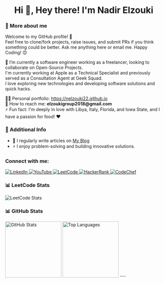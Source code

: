 <h1 align="center">Hi 👋, Hey there! I'm Nadir Elzouki</h1>

<!-- More About Me Section -->
<h3>🚀 More about me</h3>
<p>
  Welcome to my GitHub profile! 🎉<br/>
  Feel free to clone/fork projects, raise issues, and submit PRs if you think something could be better. Ask me anything here or email me. Happy Coding! 😊
</p>
<p>
  🌱 I’m currently a software engineer working as a freelancer, looking to collaborate on Open-Source Projects.<br/>
  I'm currently working at Apple as a Technical Specialist and previously served as a Consultation Agent at Geek Squad.<br/>
  I love exploring new technologies and developing software solutions and quick hacks.
</p>
<p>
  👨‍💻 Personal portfolio: <a href="https://nelzouki22.github.io" target="_blank">https://nelzouki22.github.io</a><br/>
  📧 How to reach me: <strong>elzoukigroup2018@gmail.com</strong><br/>
  ⚡ Fun fact: I'm deeply in love with Libya, Italy, Florida, and Iowa State, and I have a passion for food! ❤️
</p>

<!-- Additional Info -->
<h3>🔗 Additional Info</h3>
<ul>
  <li>📝 I regularly write articles on <a href="https://www.blogger.com/blog/posts/6134043737437820566?hl=en&tab=jj" target="_blank">My Blog</a></li>
  <li>⚡ I enjoy problem-solving and building innovative solutions.</li>
</ul>

<!-- Socials and Contact Section -->
<h3 align="left">Connect with me:</h3>
<p align="left">
  <a href="https://www.linkedin.com/in/nadir-elzouki-40679a1a9/" target="_blank">
    <img src="https://img.shields.io/badge/LinkedIn-0077B5?style=for-the-badge&logo=linkedin&logoColor=white" alt="LinkedIn" />
  </a>
  <a href="https://www.youtube.com/@nadirelzouki4529" target="_blank">
    <img src="https://img.shields.io/badge/YouTube-FF0000?style=for-the-badge&logo=youtube&logoColor=white" alt="YouTube" />
  </a>
  <a href="https://leetcode.com/elzoukigroup2018/" target="_blank">
    <img src="https://img.shields.io/badge/LeetCode-FFA116?style=for-the-badge&logo=leetcode&logoColor=white" alt="LeetCode" />
  </a>
  <a href="https://www.hackerrank.com/elzoukigroup2018" target="_blank">
    <img src="https://img.shields.io/badge/HackerRank-2EC866?style=for-the-badge&logo=hackerrank&logoColor=white" alt="HackerRank" />
  </a>
  <a href="https://www.codechef.com/users/zac_20201975" target="_blank">
    <img src="https://img.shields.io/badge/CodeChef-5B4638?style=for-the-badge&logo=codechef&logoColor=white" alt="CodeChef" />
  </a>
</p>

<!-- LeetCode Stats -->
<h3 align="left">📊 LeetCode Stats</h3>
<p>
  <img src="https://leetcard.jacoblin.cool/elzoukigroup2018?theme=dark&font=Abel&ext=contest" alt="LeetCode Stats" />
</p>

<!-- GitHub Stats Section -->
<h3 align="left">📊 GitHub Stats</h3>
<div>
  <img height="180em" src="https://github-readme-stats.vercel.app/api?username=Nelzouki22&show_icons=true&theme=dark" alt="GitHub Stats" />
  <img height="180em" src="https://github-readme-stats.vercel.app/api/top-langs/?username=Nelzouki22&langs_count=8&theme=dark&layout=compact" alt="Top Languages" />
  ---


</div>



